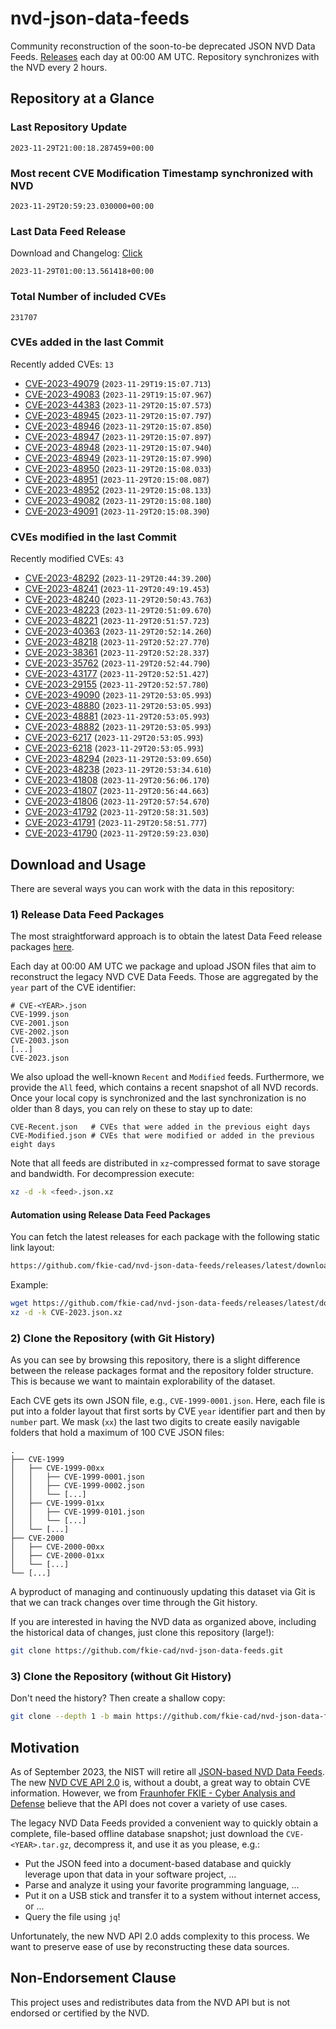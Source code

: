 # nvd-json-data-feeds

Community reconstruction of the soon-to-be deprecated JSON NVD Data Feeds. 
[Releases](https://github.com/fkie-cad/nvd-json-data-feeds/releases/latest) each day at 00:00 AM UTC.
Repository synchronizes with the NVD every 2 hours.

## Repository at a Glance

### Last Repository Update

```plain
2023-11-29T21:00:18.287459+00:00
```

### Most recent CVE Modification Timestamp synchronized with NVD

```plain
2023-11-29T20:59:23.030000+00:00
```

### Last Data Feed Release

Download and Changelog: [Click](https://github.com/fkie-cad/nvd-json-data-feeds/releases/latest)

```plain
2023-11-29T01:00:13.561418+00:00
```

### Total Number of included CVEs

```plain
231707
```

### CVEs added in the last Commit

Recently added CVEs: `13`

* [CVE-2023-49079](CVE-2023/CVE-2023-490xx/CVE-2023-49079.json) (`2023-11-29T19:15:07.713`)
* [CVE-2023-49083](CVE-2023/CVE-2023-490xx/CVE-2023-49083.json) (`2023-11-29T19:15:07.967`)
* [CVE-2023-44383](CVE-2023/CVE-2023-443xx/CVE-2023-44383.json) (`2023-11-29T20:15:07.573`)
* [CVE-2023-48945](CVE-2023/CVE-2023-489xx/CVE-2023-48945.json) (`2023-11-29T20:15:07.797`)
* [CVE-2023-48946](CVE-2023/CVE-2023-489xx/CVE-2023-48946.json) (`2023-11-29T20:15:07.850`)
* [CVE-2023-48947](CVE-2023/CVE-2023-489xx/CVE-2023-48947.json) (`2023-11-29T20:15:07.897`)
* [CVE-2023-48948](CVE-2023/CVE-2023-489xx/CVE-2023-48948.json) (`2023-11-29T20:15:07.940`)
* [CVE-2023-48949](CVE-2023/CVE-2023-489xx/CVE-2023-48949.json) (`2023-11-29T20:15:07.990`)
* [CVE-2023-48950](CVE-2023/CVE-2023-489xx/CVE-2023-48950.json) (`2023-11-29T20:15:08.033`)
* [CVE-2023-48951](CVE-2023/CVE-2023-489xx/CVE-2023-48951.json) (`2023-11-29T20:15:08.087`)
* [CVE-2023-48952](CVE-2023/CVE-2023-489xx/CVE-2023-48952.json) (`2023-11-29T20:15:08.133`)
* [CVE-2023-49082](CVE-2023/CVE-2023-490xx/CVE-2023-49082.json) (`2023-11-29T20:15:08.180`)
* [CVE-2023-49091](CVE-2023/CVE-2023-490xx/CVE-2023-49091.json) (`2023-11-29T20:15:08.390`)


### CVEs modified in the last Commit

Recently modified CVEs: `43`

* [CVE-2023-48292](CVE-2023/CVE-2023-482xx/CVE-2023-48292.json) (`2023-11-29T20:44:39.200`)
* [CVE-2023-48241](CVE-2023/CVE-2023-482xx/CVE-2023-48241.json) (`2023-11-29T20:49:19.453`)
* [CVE-2023-48240](CVE-2023/CVE-2023-482xx/CVE-2023-48240.json) (`2023-11-29T20:50:43.763`)
* [CVE-2023-48223](CVE-2023/CVE-2023-482xx/CVE-2023-48223.json) (`2023-11-29T20:51:09.670`)
* [CVE-2023-48221](CVE-2023/CVE-2023-482xx/CVE-2023-48221.json) (`2023-11-29T20:51:57.723`)
* [CVE-2023-40363](CVE-2023/CVE-2023-403xx/CVE-2023-40363.json) (`2023-11-29T20:52:14.260`)
* [CVE-2023-48218](CVE-2023/CVE-2023-482xx/CVE-2023-48218.json) (`2023-11-29T20:52:27.770`)
* [CVE-2023-38361](CVE-2023/CVE-2023-383xx/CVE-2023-38361.json) (`2023-11-29T20:52:28.337`)
* [CVE-2023-35762](CVE-2023/CVE-2023-357xx/CVE-2023-35762.json) (`2023-11-29T20:52:44.790`)
* [CVE-2023-43177](CVE-2023/CVE-2023-431xx/CVE-2023-43177.json) (`2023-11-29T20:52:51.427`)
* [CVE-2023-29155](CVE-2023/CVE-2023-291xx/CVE-2023-29155.json) (`2023-11-29T20:52:57.780`)
* [CVE-2023-49090](CVE-2023/CVE-2023-490xx/CVE-2023-49090.json) (`2023-11-29T20:53:05.993`)
* [CVE-2023-48880](CVE-2023/CVE-2023-488xx/CVE-2023-48880.json) (`2023-11-29T20:53:05.993`)
* [CVE-2023-48881](CVE-2023/CVE-2023-488xx/CVE-2023-48881.json) (`2023-11-29T20:53:05.993`)
* [CVE-2023-48882](CVE-2023/CVE-2023-488xx/CVE-2023-48882.json) (`2023-11-29T20:53:05.993`)
* [CVE-2023-6217](CVE-2023/CVE-2023-62xx/CVE-2023-6217.json) (`2023-11-29T20:53:05.993`)
* [CVE-2023-6218](CVE-2023/CVE-2023-62xx/CVE-2023-6218.json) (`2023-11-29T20:53:05.993`)
* [CVE-2023-48294](CVE-2023/CVE-2023-482xx/CVE-2023-48294.json) (`2023-11-29T20:53:09.650`)
* [CVE-2023-48238](CVE-2023/CVE-2023-482xx/CVE-2023-48238.json) (`2023-11-29T20:53:34.610`)
* [CVE-2023-41808](CVE-2023/CVE-2023-418xx/CVE-2023-41808.json) (`2023-11-29T20:56:06.170`)
* [CVE-2023-41807](CVE-2023/CVE-2023-418xx/CVE-2023-41807.json) (`2023-11-29T20:56:44.663`)
* [CVE-2023-41806](CVE-2023/CVE-2023-418xx/CVE-2023-41806.json) (`2023-11-29T20:57:54.670`)
* [CVE-2023-41792](CVE-2023/CVE-2023-417xx/CVE-2023-41792.json) (`2023-11-29T20:58:31.503`)
* [CVE-2023-41791](CVE-2023/CVE-2023-417xx/CVE-2023-41791.json) (`2023-11-29T20:58:51.777`)
* [CVE-2023-41790](CVE-2023/CVE-2023-417xx/CVE-2023-41790.json) (`2023-11-29T20:59:23.030`)


## Download and Usage

There are several ways you can work with the data in this repository:

### 1) Release Data Feed Packages

The most straightforward approach is to obtain the latest Data Feed release packages [here](https://github.com/fkie-cad/nvd-json-data-feeds/releases/latest).

Each day at 00:00 AM UTC we package and upload JSON files that aim to reconstruct the legacy NVD CVE Data Feeds.
Those are aggregated by the `year` part of the CVE identifier:

```
# CVE-<YEAR>.json
CVE-1999.json
CVE-2001.json
CVE-2002.json
CVE-2003.json
[...]
CVE-2023.json
```

We also upload the well-known `Recent` and `Modified` feeds.
Furthermore, we provide the `All` feed, which contains a recent snapshot of all NVD records.
Once your local copy is synchronized and the last synchronization is no older than 8 days, you can rely on these to stay up to date:

```plain
CVE-Recent.json   # CVEs that were added in the previous eight days
CVE-Modified.json # CVEs that were modified or added in the previous eight days
```

Note that all feeds are distributed in `xz`-compressed format to save storage and bandwidth.
For decompression execute:

```sh
xz -d -k <feed>.json.xz
```


#### Automation using Release Data Feed Packages

You can fetch the latest releases for each package with the following static link layout:

```sh
https://github.com/fkie-cad/nvd-json-data-feeds/releases/latest/download/CVE-<YEAR>.json.xz
```

Example:

```sh
wget https://github.com/fkie-cad/nvd-json-data-feeds/releases/latest/download/CVE-2023.json.xz
xz -d -k CVE-2023.json.xz
```

### 2) Clone the Repository (with Git History)

As you can see by browsing this repository, there is a slight difference between the release packages format and the repository folder structure.
This is because we want to maintain explorability of the dataset.

Each CVE gets its own JSON file, e.g., `CVE-1999-0001.json`.
Here, each file is put into a folder layout that first sorts by CVE `year` identifier part and then by `number` part.
We mask (`xx`) the last two digits to create easily navigable folders that hold a maximum of 100 CVE JSON files:

```plain
.
├── CVE-1999
│   ├── CVE-1999-00xx
│   │   ├── CVE-1999-0001.json
│   │   ├── CVE-1999-0002.json
│   │   └── [...]
│   ├── CVE-1999-01xx
│   │   ├── CVE-1999-0101.json
│   │   └── [...]
│   └── [...]
├── CVE-2000
│   ├── CVE-2000-00xx
│   ├── CVE-2000-01xx
│   └── [...]
└── [...]
```

A byproduct of managing and continuously updating this dataset via Git is that we can track changes over time through the Git history.

If you are interested in having the NVD data as organized above, including the historical data of changes, just clone this repository (large!):

```sh
git clone https://github.com/fkie-cad/nvd-json-data-feeds.git
```

### 3) Clone the Repository (without Git History)

Don't need the history? Then create a shallow copy:

```sh
git clone --depth 1 -b main https://github.com/fkie-cad/nvd-json-data-feeds.git
```

## Motivation

As of September 2023, the NIST will retire all [JSON-based NVD Data Feeds](https://nvd.nist.gov/vuln/data-feeds#divRetirementBanner-1).
The new [NVD CVE API 2.0](https://nvd.nist.gov/developers/vulnerabilities) is, without a doubt, a great way to obtain CVE information.
However, we from [Fraunhofer FKIE - Cyber Analysis and Defense](https://www.fkie.fraunhofer.de/en/departments/cad.html) believe that the API does not cover a variety of use cases.

The legacy NVD Data Feeds provided a convenient way to quickly obtain a complete, file-based offline database snapshot; just download the `CVE-<YEAR>.tar.gz`, decompress it, and use it as you please, e.g.:

* Put the JSON feed into a document-based database and quickly leverage upon that data in your software project, ...
* Parse and analyze it using your favorite programming language, ...
* Put it on a USB stick and transfer it to a system without internet access, or ...
* Query the file using `jq`!

Unfortunately, the new NVD API 2.0 adds complexity to this process.
We want to preserve ease of use by reconstructing these data sources.

## Non-Endorsement Clause

This project uses and redistributes data from the NVD API but is not endorsed or certified by the NVD.